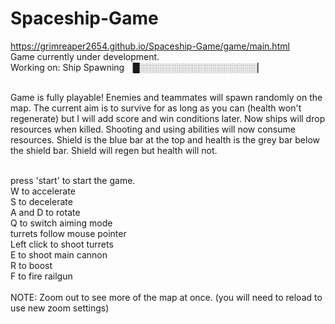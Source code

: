 # Spaceship-Game

https://grimreaper2654.github.io/Spaceship-Game/game/main.html <br>
Game currently under development. <br> Working on: Ship Spawning ▕█░░░░░░░░░░░░░░░░░░░▏<br><br>

Game is fully playable! Enemies and teammates will spawn randomly on the map. The current aim is to survive for as long as you can (health won't regenerate) but I will add score and win conditions later. Now ships will drop resources when killed. Shooting and using abilities will now consume resources. Shield is the blue bar at the top and health is the grey bar below the shield bar. Shield will regen but health will not.<br><br>

press 'start' to start the game.<br>
W to accelerate<br>
S to decelerate<br>
A and D to rotate<br>
Q to switch aiming mode<br>
turrets follow mouse pointer <br>
Left click to shoot turrets <br>
E to shoot main cannon<br>
R to boost <br>
F to fire railgun <br> <br>
NOTE: Zoom out to see more of the map at once. (you will need to reload to use new zoom settings)
